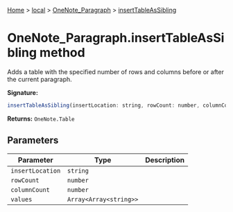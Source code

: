 [Home](./index) &gt; [local](local.md) &gt; [OneNote\_Paragraph](local.onenote_paragraph.md) &gt; [insertTableAsSibling](local.onenote_paragraph.inserttableassibling.md)

# OneNote\_Paragraph.insertTableAsSibling method

Adds a table with the specified number of rows and columns before or after the current paragraph.

**Signature:**
```javascript
insertTableAsSibling(insertLocation: string, rowCount: number, columnCount: number, values?: Array<Array<string>>): OneNote.Table;
```
**Returns:** `OneNote.Table`

## Parameters

|  Parameter | Type | Description |
|  --- | --- | --- |
|  `insertLocation` | `string` |  |
|  `rowCount` | `number` |  |
|  `columnCount` | `number` |  |
|  `values` | `Array<Array<string>>` |  |


